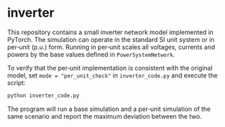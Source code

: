 # inverter

This repository contains a small inverter network model implemented in PyTorch.
The simulation can operate in the standard SI unit system or in per‑unit (p.u.)
form. Running in per‑unit scales all voltages, currents and powers by the base
values defined in `PowerSystemNetwork`.

To verify that the per‑unit implementation is consistent with the original
model, set `mode = "per_unit_check"` in `inverter_code.py` and execute the
script:

```bash
python inverter_code.py
```

The program will run a base simulation and a per‑unit simulation of the same
scenario and report the maximum deviation between the two.
